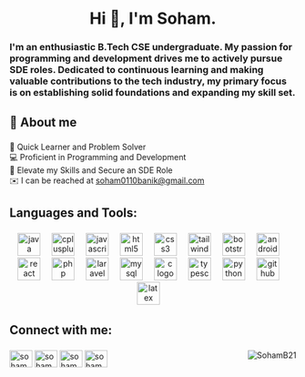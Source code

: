 <h1 align="center">Hi 👋, I'm Soham.</h1>

###

<h3 align="left">I'm an enthusiastic B.Tech CSE undergraduate. My passion for programming and development drives me to actively pursue SDE roles. Dedicated to continuous learning and making valuable contributions to the tech industry, my primary focus is on establishing solid foundations and expanding my skill set.</h3>

###

<h2 align="left">🚀 About me</h2>

###
<p align="left">🌱 Quick Learner and Problem Solver<br>💻 Proficient in Programming and Development<br>🎯 Elevate my Skills and Secure an SDE Role<br>✉️ I can be reached at <a href="mailto:soham0110banik@gmail.com">soham0110banik@gmail.com</a></p>

###

<h2 align="left">Languages and Tools:</h2>

###
<div align="center">
  <img src="https://cdn.jsdelivr.net/gh/devicons/devicon/icons/java/java-original.svg" height="40" alt="java logo"  />
  <img width="12" />
  <img src="https://cdn.jsdelivr.net/gh/devicons/devicon/icons/cplusplus/cplusplus-original.svg" height="40" alt="cplusplus logo"  />
  <img width="12" />
  <img src="https://cdn.jsdelivr.net/gh/devicons/devicon/icons/javascript/javascript-original.svg" height="40" alt="javascript logo"  />
  <img width="12" />
  <img src="https://cdn.jsdelivr.net/gh/devicons/devicon/icons/html5/html5-original.svg" height="40" alt="html5 logo"  />
  <img width="12" />
  <img src="https://cdn.jsdelivr.net/gh/devicons/devicon/icons/css3/css3-original.svg" height="40" alt="css3 logo"  />
  <img width="12" />
  <img src="https://skillicons.dev/icons?i=tailwind" height="40" alt="tailwindcss logo"  />
  <img width="12" />
  <img src="https://cdn.jsdelivr.net/gh/devicons/devicon/icons/bootstrap/bootstrap-original.svg" height="40" alt="bootstrap logo"  />
  <img width="12" />
  <img src="https://cdn.jsdelivr.net/gh/devicons/devicon/icons/android/android-plain-wordmark.svg" height="40" alt="android logo"  />
  <img width="12" />
  <img src="https://cdn.jsdelivr.net/gh/devicons/devicon/icons/react/react-original.svg" height="40" alt="react logo"  />
  <img width="12" />
  <img src="https://cdn.jsdelivr.net/gh/devicons/devicon/icons/php/php-original.svg" height="40" alt="php logo"  />
  <img width="12" />
  <img src="https://skillicons.dev/icons?i=laravel" height="40" alt="laravel logo"  />
  <img width="12" />
  <img src="https://cdn.jsdelivr.net/gh/devicons/devicon/icons/mysql/mysql-original.svg" height="40" alt="mysql logo"  />
  <img width="12" />
  <img src="https://cdn.jsdelivr.net/gh/devicons/devicon/icons/c/c-original.svg" height="40" alt="c logo"  />
  <img width="12" />
  <img src="https://cdn.jsdelivr.net/gh/devicons/devicon/icons/typescript/typescript-plain.svg" height="40" alt="typescript logo"  />
  <img width="12" />
  <img src="https://cdn.jsdelivr.net/gh/devicons/devicon/icons/python/python-original.svg" height="40" alt="python logo"  />
  <img width="12" />
  <img src="https://skillicons.dev/icons?i=github" height="40" alt="github logo"  />
  <img width="12" />
  <img src="https://cdn.jsdelivr.net/gh/devicons/devicon/icons/latex/latex-original.svg" height="40" alt="latex logo"  />
  <img width="12" />
</div>

###

<h2 align="left">Connect with me:</h2>

###
<p align="left">
  <a href="https://www.linkedin.com/in/soham-banik-b13909237" target="_blank"><img align="center" src="https://raw.githubusercontent.com/rahuldkjain/github-profile-readme-generator/master/src/images/icons/Social/linked-in-alt.svg" alt="soham banik" height="30" width="40" /></a>
  <a href="https://auth.geeksforgeeks.org/user/soham011qbve" target="_blank"><img align="center" src="https://raw.githubusercontent.com/rahuldkjain/github-profile-readme-generator/master/src/images/icons/Social/geeks-for-geeks.svg" alt="soham011qbve" height="30" width="40" /></a>
  <a href="https://www.leetcode.com/sohamb21" target="_blank"><img align="center" src="https://raw.githubusercontent.com/rahuldkjain/github-profile-readme-generator/master/src/images/icons/Social/leet-code.svg" alt="sohamb21" height="30" width="40" /></a>
  <a href="https://www.hackerrank.com/soham0110banik" target="_blank"><img align="center" src="https://raw.githubusercontent.com/rahuldkjain/github-profile-readme-generator/master/src/images/icons/Social/hackerrank.svg" alt="soham0110banik" height="30" width="40" /></a>
  <span style="float: right; margin-left: auto;">
    <img src="https://komarev.com/ghpvc/?username=SohamB21&label=Profile%20views&color=0e75b6&style=flat-square" alt="SohamB21"/>
  </span>
</p>

###
